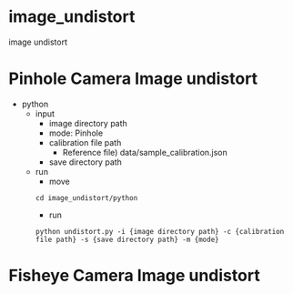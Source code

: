 # image_undistort
image undistort

# Pinhole Camera Image undistort
+ python
    + input
        + image directory path
        + mode: Pinhole
        + calibration file path
            + Reference file) data/sample_calibration.json
        + save directory path
    + run
        + move
        ```
        cd image_undistort/python
        ```
        + run
        ```
        python undistort.py -i {image directory path} -c {calibration file path} -s {save directory path} -m {mode}
        ```
# Fisheye Camera Image undistort
